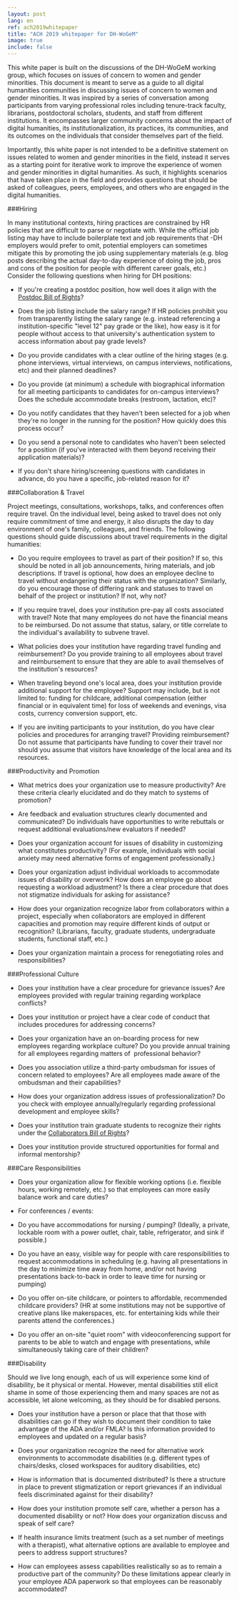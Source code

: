 ```yaml
---
layout: post
lang: en
ref: ach2019whitepaper
title: "ACH 2019 whitepaper for DH-WoGeM"
image: true
include: false
---
```


This white paper is built on the discussions of the DH-WoGeM working group, which focuses on issues of concern to women and gender minorities. This document is meant to serve as a guide to all digital humanities communities in discussing issues of concern to women and gender minorities. It was inspired by a series of conversation among participants from varying professional roles including tenure-track faculty, librarians, postdoctoral scholars, students, and staff from different institutions. It encompasses larger community concerns about the impact of digital humanities, its institutionalization, its practices, its communities, and its outcomes on the individuals that consider themselves part of the field.
<!-- Read more -->
Importantly, this white paper is not intended to be a definitive statement on issues related to women and gender minorities in the field, instead it serves as a starting point for iterative work to improve the experience of women and gender minorities in digital humanities. As such, it highlights scenarios that have taken place in the field and provides questions that should be asked of colleagues, peers, employees, and others who are engaged in the digital humanities.

###Hiring

In many institutional contexts, hiring practices are constrained by HR policies that are difficult to parse or negotiate with. While the official job listing may have to include boilerplate text and job requirements that -DH employers would prefer to omit, potential employers can sometimes mitigate this by promoting the job using supplementary materials (e.g. blog posts describing the actual day-to-day experience of doing the job, pros and cons of the position for people with different career goals, etc.) Consider the following questions when hiring for DH positions:

-   If you're creating a postdoc position, how well does it align with the [Postdoc Bill of Rights](https://docs.google.com/document/d/1bKpiqX9LPGJsKJsLopFW5vvEgwS3koXZJQU3nv-iuWw/edit)?

-   Does the job listing include the salary range? If HR policies prohibit you from transparently listing the salary range (e.g. instead referencing a institution-specific "level 12" pay grade or the like), how easy is it for people without access to that university's authentication system to access information about pay grade levels?

-   Do you provide candidates with a clear outline of the hiring stages (e.g. phone interviews, virtual interviews, on campus interviews, notifications, etc) and their planned deadlines?

-   Do you provide (at minimum) a schedule with biographical information for all meeting participants to candidates for on-campus interviews? Does the schedule accommodate breaks (restroom, lactation, etc)?

-   Do you notify candidates that they haven't been selected for a job when they're no longer in the running for the position? How quickly does this process occur? 

-   Do you send a personal note to candidates who haven't been selected for a position (if you've interacted with them beyond receiving their application materials)?

-   If you don't share hiring/screening questions with candidates in advance, do you have a specific, job-related reason for it?

###Collaboration & Travel

Project meetings, consultations, workshops, talks, and conferences often require travel. On the individual level, being asked to travel does not only require commitment of time and energy, it also disrupts the day to day environment of one's family, colleagues, and friends. The following questions should guide discussions about travel requirements in the digital humanities:

-   Do you require employees to travel as part of their position? If so, this should be noted in all job announcements, hiring materials, and job descriptions. If travel is optional, how does an employee decline to travel without endangering their status with the organization? Similarly, do you encourage those of differing rank and statuses to travel on behalf of the project or institution? If not, why not?

-   If you require travel, does your institution pre-pay all costs associated with travel? Note that many employees do not have the financial means to be reimbursed. Do not assume that status, salary, or title correlate to the individual's availability to subvene travel.

-   What policies does your institution have regarding travel funding and reimbursement? Do you provide training to all employees about travel and reimbursement to ensure that they are able to avail themselves of the institution's resources?

-   When traveling beyond one's local area, does your institution provide additional support for the employee? Support may include, but is not limited to: funding for childcare, additional compensation (either financial or in equivalent time) for loss of weekends and evenings, visa costs, currency conversion support, etc.

-   If you are inviting participants to your institution, do you have clear policies and procedures for arranging travel? Providing reimbursement? Do not assume that participants have funding to cover their travel nor should you assume that visitors have knowledge of the local area and its resources.

###Productivity and Promotion

-   What metrics does your organization use to measure productivity? Are these criteria clearly elucidated and do they match to systems of promotion? 

-   Are feedback and evaluation structures clearly documented and communicated? Do individuals have opportunities to write rebuttals or request additional evaluations/new evaluators if needed?

-   Does your organization account for issues of disability in customizing what constitutes productivity? (For example, individuals with social anxiety may need alternative forms of engagement professionally.)

-   Does your organization adjust individual workloads to accommodate issues of disability or overwork? How does an employee go about requesting a workload adjustment? Is there a clear procedure that does not stigmatize individuals for asking for assistance?

-   How does your organization recognize labor from collaborators within a project, especially when collaborators are employed in different capacities and promotion may require different kinds of output or recognition? (Librarians, faculty, graduate students, undergraduate students, functional staff, etc.)

-   Does your organization maintain a process for renegotiating roles and responsibilities?

###Professional Culture

-   Does your institution have a clear procedure for grievance issues? Are employees provided with regular training regarding workplace conflicts? 

-   Does your institution or project have a clear code of conduct that includes procedures for addressing concerns?

-   Does your organization have an on-boarding process for new employees regarding workplace culture? Do you provide annual training for all employees regarding matters of  professional behavior?

-   Does you association utilize a third-party ombudsman for issues of concern related to employees? Are all employees made aware of the ombudsman and their capabilities?

-   How does your organization address issues of professionalization? Do you check with employee annually/regularly regarding professional development and employee skills?

-   Does your institution train graduate students to recognize their rights under the [Collaborators Bill of Rights](http://mcpress.media-commons.org/offthetracks/part-one-models-for-collaboration-career-paths-acquiring-institutional-support-and-transformation-in-the-field/a-collaboration/collaborators%E2%80%99-bill-of-rights/)? 

-   Does your institution provide structured opportunities for formal and informal mentorship?

###Care Responsibilities 

-   Does your organization allow for flexible working options (i.e. flexible hours, working remotely, etc.) so that employees can more easily balance work and care duties? 

-   For conferences / events:

-   Do you have accommodations for nursing / pumping? (Ideally, a private, lockable room with a power outlet, chair, table, refrigerator, and sink if possible.)

-   Do you have an easy, visible way for people with care responsibilities to request accommodations in scheduling (e.g. having all presentations in the day to minimize time away from home, and/or not having presentations back-to-back in order to leave time for nursing or pumping)

-   Do you offer on-site childcare, or pointers to affordable, recommended childcare providers? (HR at some institutions may not be supportive of creative plans like makerspaces, etc. for entertaining kids while their parents attend the conferences.)

-   Do you offer an on-site "quiet room" with videoconferencing support for parents to be able to watch and engage with presentations, while simultaneously taking care of their children?

###Disability

Should we live long enough, each of us will experience some kind of disability, be it physical or mental. However, mental disabilities still elicit shame in some of those experiencing them and many spaces are not as accessible, let alone welcoming, as they should be for disabled persons. 

-   Does your institution have a person or place that that those with disabilities can go if they wish to document their condition to take advantage of the ADA and/or FMLA? Is this information provided to employees and updated on a regular basis?

-   Does your organization recognize the need for alternative work environments to accommodate disabilities (e.g. different types of chairs/desks, closed workspaces for auditory disabilities, etc)

-   How is information that is documented distributed? Is there a structure in place to prevent stigmatization or report grievances if an individual feels discriminated against for their disability?

-   How does your institution promote self care, whether a person has a documented disability or not? How does your organization discuss and speak of self care?

-   If health insurance limits treatment (such as a set number of meetings with a therapist), what alternative options are available to employee and peers to address support structures?

-   How can employees assess capabilities realistically so as to remain a productive part of the community? Do these limitations appear clearly in your employee ADA paperwork so that employees can be reasonably accommodated?